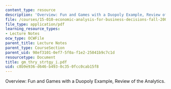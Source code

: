 ```yaml
---
content_type: resource
description: 'Overview: Fun and Games with a Duopoly Example, Review of the Analytics.'
file: /courses/15-010-economic-analysis-for-business-decisions-fall-2004/c8b9e936d646b4930c350fcc0cab15f8_gm_thry_strtgy_i.pdf
file_type: application/pdf
learning_resource_types:
- Lecture Notes
ocw_type: OCWFile
parent_title: Lecture Notes
parent_type: CourseSection
parent_uid: 98ef3101-0ef7-5f0a-f1e2-25041b9c7c1d
resourcetype: Document
title: gm_thry_strtgy_i.pdf
uid: c8b9e936-d646-b493-0c35-0fcc0cab15f8
---
```

Overview: Fun and Games with a Duopoly Example, Review of the Analytics.

